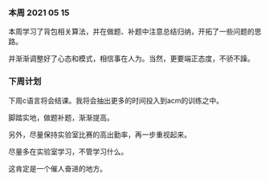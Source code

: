 ### 本周 2021 05 15

本周学习了背包相关算法，并在做题、补题中注意总结归纳，开拓了一些问题的思路。

并渐渐调整好了心态和模式，相信事在人为。当然，更要端正态度，不骄不躁。

### 下周计划

下周c语言将会结课。我将会抽出更多的时间投入到acm的训练之中。

脚踏实地，做题补题，渐渐提高。

另外，尽量保持实验室比赛的高出勤率，再一步重视起来。

尽量多在实验室学习，不管学习什么。

这肯定是一个催人奋进的地方。